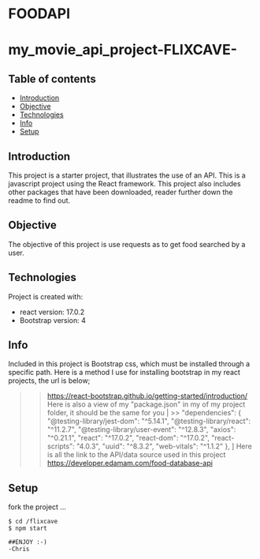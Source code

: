
# FOODAPI
# my_movie_api_project-FLIXCAVE-

## Table of contents
* [Introduction](#Introduction)
* [Objective](Objective)
* [Technologies](#technologies)
* [Info](Info)
* [Setup](#setup)

## Introduction
This project is a starter project, that illustrates the use of an API. This is a javascript project using the React framework. This project also includes other packages that have been downloaded, reader further down the readme to find out.

## Objective
The objective of this project is use requests as to get food searched by a user.

## Technologies
Project is created with:
* react version: 17.0.2
* Bootstrap version: 4


## Info
Included in this project is Bootstrap css, which must be installed through a specific path. Here is a method I use for installing bootstrap in my react projects, the url is below;
>> https://react-bootstrap.github.io/getting-started/introduction/
Here is also a view of my "package.json" in my of my project folder, it should be the same for you 
| >>  "dependencies": {
    "@testing-library/jest-dom": "^5.14.1",
    "@testing-library/react": "^11.2.7",
    "@testing-library/user-event": "^12.8.3",
    "axios": "^0.21.1",
    "react": "^17.0.2",
    "react-dom": "^17.0.2",
    "react-scripts": "4.0.3",
    "uuid": "^8.3.2",
    "web-vitals": "^1.1.2"
  },
 ]
Here is all the link to the API/data source used in this project
>> https://developer.edamam.com/food-database-api

## Setup
fork the project ...

```
$ cd /flixcave
$ npm start 

##ENJOY :-)
-Chris

```
